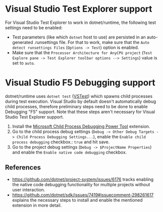 # Visual Studio Test Explorer support
For Visual Studio Test Explorer to work in dotnet/runtime, the following test settings need to be enabled: 
- Test parameters (like which `dotnet` host to use) are persisted in an auto-generated .runsettings file. For that to work, make sure that the `Auto detect runsettings Files` (`Options -> Test`) option is enabled.
- Make sure that the `Processor Architecture for AnyCPU project` (`Test Explore pane -> Test Explorer toolbar options --> Settings`) value is set to `auto`.

# Visual Studio F5 Debugging support
dotnet/runtime uses `dotnet test` ([VSTest](https://github.com/Microsoft/vstest)) which spawns child processes during test execution.
Visual Studio by default doesn't automatically debug child processes, therefore preliminary steps need to be done to enable Debugging "F5" support.
Note that these steps aren't necessary for Visual Studio Test Explorer support.
1. Install the [Microsoft Child Process Debugging Power Tool](https://marketplace.visualstudio.com/items?itemName=vsdbgplat.MicrosoftChildProcessDebuggingPowerTool) extension.
2. Go to the child process debug settings (`Debug -> Other Debug Targets -> Child Process Debugging Settings...`), enable the `Enable child process debugging` checkbox.: `true` and hit save.
3. Go to the project debug settings (`Debug -> $ProjectName Properties`) and enable the `Enable native code debugging` checkbox.

## References
- https://github.com/dotnet/project-system/issues/6176 tracks enabling the native code debugging functionality for multiple projects without user interaction.
- https://github.com/dotnet/sdk/issues/7419#issuecomment-298261617 explains the necessary steps to install and enable the mentioned extension in more detail.

